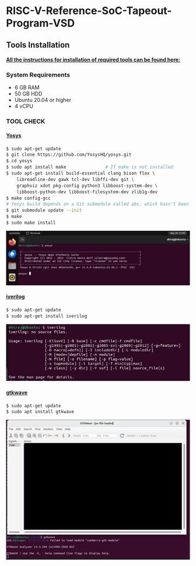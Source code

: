 
# RISC-V-Reference-SoC-Tapeout-Program-VSD

## Tools Installation

#### <ins>All the instructions for installation of required tools can be found here:</ins>

### **System Requirements**
- 6 GB RAM
- 50 GB HDD
- Ubuntu 20.04 or higher
- 4 vCPU


### **TOOL CHECK**

#### <ins>**Yosys**</ins>
```bash
$ sudo apt-get update
$ git clone https://github.com/YosysHQ/yosys.git
$ cd yosys
$ sudo apt install make               # If make is not installed
$ sudo apt-get install build-essential clang bison flex \
    libreadline-dev gawk tcl-dev libffi-dev git \
    graphviz xdot pkg-config python3 libboost-system-dev \
    libboost-python-dev libboost-filesystem-dev zlib1g-dev
$ make config-gcc
# Yosys build depends on a Git submodule called abc, which hasn't been initialized yet. You need to run the following command before running make
$ git submodule update --init
$ make 
$ sudo make install
```
![Alt Text](Images/yosys.jpeg)

#### <ins>**iverilog**</ins>
```bash
$ sudo apt-get update
$ sudo apt-get install iverilog
```
![Alt Text](Images/iverilog.jpeg)

#### <ins>**gtkwave**</ins>
```bash
$ sudo apt-get update
$ sudo apt install gtkwave
```
![Alt Text](Images/gtkwave.jpeg)
